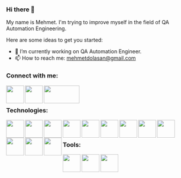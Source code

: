 ### Hi there 👋

My name is Mehmet. I'm trying to improve myself in the field of QA Automation Engineering.

<!--
**mehmetdolasan/mehmetdolasan** is a ✨ _special_ ✨ repository because its `README.md` (this file) appears on your GitHub profile.
-->
Here are some ideas to get you started:
- 🔭 I’m currently working on QA Automation Engineer.
- 📫 How to reach me: mehmetdolasan@gmail.com

### Connect with me:
<a href="https://www.linkedin.com/in/mehmetdolasan/"><img src="https://upload.wikimedia.org/wikipedia/commons/c/ca/LinkedIn_logo_initials.png" align="left" height="48" width="48"></a>

<a href="https://stackoverflow.com/users/19577546/mehmetdolasan"><img src="https://upload.wikimedia.org/wikipedia/commons/e/ef/Stack_Overflow_icon.svg" align="left" height="48" width="48"></a>

<a href="https://medium.com/@mehmetdolasan"><img src="https://miro.medium.com/v2/resize:fit:720/format:webp/1*jfdwtvU6V6g99q3G7gq7dQ.png" align="left" height="48" width="96"></a>

<br>
<br>

### Technologies:

<a href="https://www.w3schools.com/html/"><img src="https://brandslogos.com/wp-content/uploads/images/large/html5-logo.png" align="left" height="48" width="48"></a>
<a href="https://www.w3schools.com/css/"><img src="https://brandslogos.com/wp-content/uploads/images/large/css3-logo.png" align="left" height="48" width="48"></a>
<a href="https://www.java.com/"><img src="https://brandslogos.com/wp-content/uploads/images/large/java-logo-vector-1.svg" align="left" height="48" width="48"></a>
<a href="https://www.selenium.dev/"><img src="https://seeklogo.com/images/S/selenium-logo-DB9103D7CF-seeklogo.com.png" align="left" height="48" width="48"></a>
<a href="https://appium.io/docs"><img src="https://www.testgrid.io/blog/wp-content/uploads/2021/05/appium.png" align="left" height="48" width="48"></a>
<a href="https://gauge.org/"><img src="https://brand.gauge.org/assets/images/gauge-bw-logo.png" align="left" height="48" width="48"></a>
<a href="https://maven.apache.org/"><img src="https://logowik.com/content/uploads/images/maven-apache3537.jpg" align="left" height="48" width="48"></a>
<a href="https://junit.org/junit5/"><img src="https://mkyong.com/wp-content/uploads/2016/05/junit-logo.png" align="left" height="48" width="48"></a>
<a href="https://testng.org/doc/"><img src="https://i0.wp.com/blog.knoldus.com/wp-content/uploads/2020/01/TESTNG.png?resize=1024%2C576&ssl=1" align="left" height="48" width="48"></a>
<a href="https://cucumber.io/"><img src="https://logowik.com/content/uploads/images/cucumber3822.jpg" align="left" height="48" width="48"></a>
<a href="https://www.docker.com/"><img src="https://www.docker.com/wp-content/uploads/2022/03/vertical-logo-monochromatic.png" align="left" height="48" width="48"></a>
<a href="https://www.jenkins.io/"><img src="https://w7.pngwing.com/pngs/86/834/png-transparent-jenkins-continuous-integration-logo-software-testing-sonarqube-others-text-logo-cartoon-thumbnail.png" align="left" height="48" width="48"></a>

<br>
<br>

### Tools: 
<a href="https://developer.apple.com/xcode/"><img src="https://is5-ssl.mzstatic.com/image/thumb/Purple112/v4/70/04/f2/7004f2e7-5a89-4d71-22e4-016c6a8594c1/Xcode-85-220-0-4-2x.png/1200x630bb.png" align="left" height="48" width="48"></a>

<a href="https://code.visualstudio.com/"><img src="https://upload.wikimedia.org/wikipedia/commons/thumb/9/9a/Visual_Studio_Code_1.35_icon.svg/2048px-Visual_Studio_Code_1.35_icon.svg.png" align="left" height="48" width="48"></a>

<a href="https://www.jetbrains.com/idea/"><img src="https://brandslogos.com/wp-content/uploads/images/large/intellij-idea-logo.png" align="left" height="48" width="48"></a>










